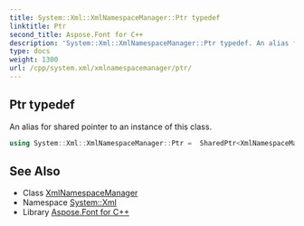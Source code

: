 ```yaml
---
title: System::Xml::XmlNamespaceManager::Ptr typedef
linktitle: Ptr
second_title: Aspose.Font for C++
description: 'System::Xml::XmlNamespaceManager::Ptr typedef. An alias for shared pointer to an instance of this class in C++.'
type: docs
weight: 1300
url: /cpp/system.xml/xmlnamespacemanager/ptr/
---
```

## Ptr typedef


An alias for shared pointer to an instance of this class.

```cpp
using System::Xml::XmlNamespaceManager::Ptr =  SharedPtr<XmlNamespaceManager>
```

## See Also

* Class [XmlNamespaceManager](../)
* Namespace [System::Xml](../../)
* Library [Aspose.Font for C++](../../../)
